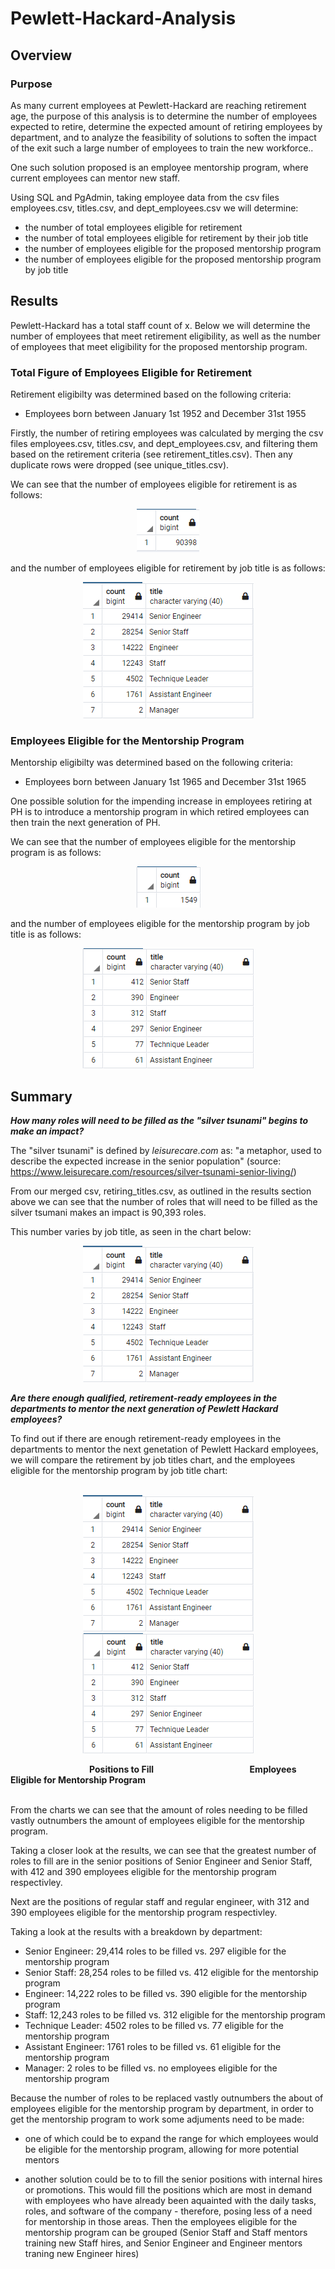 # Pewlett-Hackard-Analysis

## Overview 

### Purpose
As many current employees at Pewlett-Hackard are reaching retirement age, the purpose of this analysis is to determine the number of employees expected to retire, determine the expected amount of retiring employees by department, and to analyze the feasibility of solutions to soften the impact of the exit such a large number of employees to train the new workforce.. 

One such solution proposed is an employee mentorship program, where current employees can mentor new staff.  

Using SQL and PgAdmin, taking employee data from the csv files employees.csv, titles.csv, and dept_employees.csv we will determine:

- the number of total employees eligible for retirement
- the number of total employees eligible for retirement by their job title
- the number of employees eligible for the proposed mentorship program
- the number of employees eligible for the proposed mentorship program by job title


## Results 
Pewlett-Hackard has a total staff count of x. Below we will determine the number of employees that meet retirement eligibility, as well as the number of employees that meet eligibility for the proposed mentorship program.

### Total Figure of Employees Eligible for Retirement

Retirement eligibilty was determined based on the following criteria:

- Employees born between January 1st 1952 and December 31st 1955


Firstly, the number of retiring employees was calculated by merging the csv files employees.csv, titles.csv, and dept_employees.csv, and filtering them based on the retirement criteria (see retirement_titles.csv). Then any duplicate rows were dropped (see unique_titles.csv).

We can see that the number of employees eligible for retirement is as follows:

<p align="center">
<img src=https://github.com/smanowar/Pewlett-Hackard-Analysis/blob/main/visuals/number_of_retiring_employees.PNG> 
</p>

and the number of employees eligible for retirement by job title is as follows:

<p align="center">
<img src=https://github.com/smanowar/Pewlett-Hackard-Analysis/blob/main/visuals/retiring_count_by_title.PNG> 
</p>

 
### Employees Eligible for the Mentorship Program

Mentorship eligibilty was determined based on the following criteria:

- Employees born between January 1st 1965 and December 31st 1965


One possible solution for the impending increase in employees retiring at PH is to introduce a mentorship program in which retired employees can then train the next generation of PH.

We can see that the number of employees eligible for the mentorship program is as follows:

<p align="center">
<img src=https://github.com/smanowar/Pewlett-Hackard-Analysis/blob/main/visuals/eligible_mentorship_program%20_count.PNG> 
</p>

and the number of employees eligible for the mentorship program by job title is as follows:

<p align="center">
<img src=https://github.com/smanowar/Pewlett-Hackard-Analysis/blob/main/visuals/mentorship_eligibility_by_department.PNG> 
</p>

## Summary

**_How many roles will need to be filled as the "silver tsunami" begins to make an impact?_**

The "silver tsunami" is defined by *leisurecare.com* as: "a metaphor, used to describe the expected increase in the senior population" (source: https://www.leisurecare.com/resources/silver-tsunami-senior-living/)

From our merged csv, retiring_titles.csv, as outlined in the results section above we can see that the number of roles that will need to be filled as the silver tsumani makes an impact is 90,393 roles.

This number varies by job title, as seen in the chart below:

<p align="center">
<img src=https://github.com/smanowar/Pewlett-Hackard-Analysis/blob/main/visuals/retiring_count_by_title.PNG> 
</p>

**_Are there enough qualified, retirement-ready employees in the departments to mentor the next generation of Pewlett Hackard employees?_**

To find out if there are enough retirement-ready employees in the departments to mentor the next genetation of Pewlett Hackard employees, we will compare the retirement by job titles chart, and the employees eligible for the mentorship program by job title chart:
<br>
<br>
<p align="center">
<img src=https://github.com/smanowar/Pewlett-Hackard-Analysis/blob/main/visuals/retiring_count_by_title.PNG> 
<img src=https://github.com/smanowar/Pewlett-Hackard-Analysis/blob/main/visuals/mentorship_eligibility_by_department.PNG> 
</p>

 &nbsp; &nbsp; &nbsp; &nbsp; &nbsp; &nbsp; &nbsp; &nbsp; &nbsp; &nbsp; &nbsp; &nbsp; &nbsp; &nbsp; &nbsp; &nbsp; **Positions to Fill** &nbsp; &nbsp; &nbsp; &nbsp; &nbsp; &nbsp; &nbsp; &nbsp; &nbsp; &nbsp; &nbsp; &nbsp; &nbsp; &nbsp; &nbsp; &nbsp; &nbsp; &nbsp; &nbsp; **Employees Eligible for Mentorship Program**
<br><br>

From the charts we can see that the amount of roles needing to be filled vastly outnumbers the amount of employees eligible for the mentorship program. 

Taking a closer look at the results, we can see that the greatest number of roles to fill are in the senior positions of Senior Engineer and Senior Staff, with 412 and 390 employees eligible for the mentorship program respectivley. 

Next are the positions of regular staff and regular engineer, with 312 and 390 employees eligible for the mentorship program respectivley.

Taking a look at the results with a breakdown by department:

- Senior Engineer: 29,414 roles to be filled vs. 297 eligible for the mentorship program
- Senior Staff: 28,254 roles to be filled vs. 412 eligible for the mentorship program
- Engineer: 14,222 roles to be filled vs. 390 eligible for the mentorship program
- Staff: 12,243 roles to be filled vs. 312 eligible for the mentorship program
- Technique Leader: 4502 roles to be filled vs. 77 eligible for the mentorship program
- Assistant Engineer: 1761 roles to be filled vs. 61 eligible for the mentorship program
- Manager: 2 roles to be filled vs. no employees eligible for the mentorship program

Because the number of roles to be replaced vastly outnumbers the about of employees eligible for the mentorship program by department, in order to get the mentorship program to work some adjuments need to be made:

- one of which could be to expand the range for which employees would be eligible for the mentorship program, allowing for more potential mentors

- another solution could be to to fill the senior positions with internal hires or promotions. This would fill the positions which are most in demand with employees who have already been aquainted with the daily tasks, roles, and software of the company - therefore, posing less of a need for mentorship in those areas. Then the employees eligible for the mentorship program can be grouped (Senior Staff and Staff mentors training new Staff hires, and Senior Engineer and Engineer mentors traning new Engineer hires)
